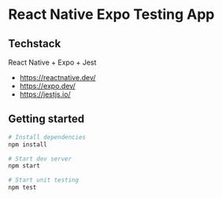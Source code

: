 # React Native Expo Testing App

## Techstack
React Native + Expo + Jest

- https://reactnative.dev/
- https://expo.dev/
- https://jestjs.io/
## Getting started

```sh
# Install dependencies
npm install

# Start dev server
npm start

# Start unit testing
npm test

```
